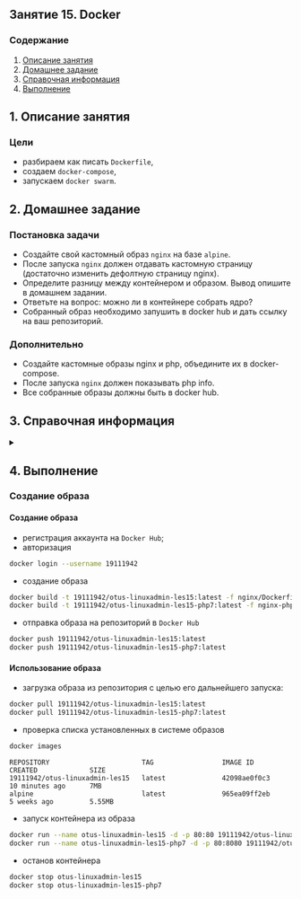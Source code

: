 ## Занятие 15. Docker
### Содержание
1. [Описание занятия](#description)  
2. [Домашнее задание](#homework)  
3. [Справочная информация](#info)  
4. [Выполнение](#exec)  

## 1. Описание занятия <a name="description"></a>
### Цели
- разбираем как писать `Dockerfile`,  
- создаем `docker-compose`,  
- запускаем `docker swarm`.  

## 2. Домашнее задание  <a name="homework"></a>
### Постановка задачи
- Создайте свой кастомный образ `nginx` на базе `alpine`.  
- После запуска `nginx` должен отдавать кастомную страницу (достаточно изменить дефолтную страницу nginx).  
- Определите разницу между контейнером и образом. Вывод опишите в домашнем задании.  
- Ответьте на вопрос: можно ли в контейнере собрать ядро?  
- Собранный образ необходимо запушить в docker hub и дать ссылку на ваш репозиторий.  
### Дополнительно
- Создайте кастомные образы nginx и php, объедините их в docker-compose.  
- После запуска `nginx` должен показывать php info.  
- Все собранные образы должны быть в docker hub.  

## 3. Справочная информация <a name="info"></a>  

<details>
   <summary></summary>
   
[www.docker.com](https://www.docker.com/)  
[Введение в Docker](https://docs.docker.com/get-started/)  
[Документация](https://docs.docker.com/engine/docker-overview/)  
[Dockerfile reference](https://docs.docker.com/engine/reference/builder/)

`Контейнер` - это не что иное, как работающий процесс, к которому применены некоторые дополнительные функции инкапсуляции, чтобы сохранить его изолированным от хоста и других контейнеров. Одним из наиболее важных аспектов изоляции контейнера является то, что каждый контейнер взаимодействует со своей собственной частной файловой системой; эта файловая система предоставлена образом Docker.  
`Образ` включает в себя все необходимое для запуска приложения - код или двоичный файл, среды выполнения, зависимости и любые другие требуемые объекты файловой системы.

`docker images` -- список всех установленных образов  
`docker pull image` - скачать образ image  
`docker ps`  
`docker ps -a` - список контейнеров    
`docker run -d -p port:port container_name` — запуск контейнера;  
`docker stop container_name`  
`docker logs container_name` - вывод логов контейнеров  
`docker inspect container_name` - информация по запущенному контейнеру  
`docker build -t dockerhub_login/reponame:ver`  
`docker push/pull`  
`docker exec -it container_name bash` 

`Docker-файл` — инструкции для `Docker` по настройке и запуску приложений. В `Docker-файле` находится описание базового образа, на котором построен контейнер. Одни из самых популярных образов — Python, Ubuntu и Alpine.
С помощью дополнительных слоёв в Docker-файле можно добавить необходимое ПО. Например, можно указать, что Dockerу нужно добавить библиотеки NumPy, Pandas и Scikit-learn.

Несколько Docker-инструкций

`FROM` — задаёт родительский (главный) образ;  
`LABEL` — добавляет метаданные для образа. Хорошее место для размещения информации об авторе;  
`ENV` — создаёт переменную окружения;
`RUN` — запускает команды, создаёт слой образа. Используется для установки пакетов и библиотек внутри контейнера;  
`COPY`  — копирует файлы и директории в контейнер;  
`ADD`  — делает всё то же, что и инструкция COPY. Но ещё может распаковывать локальные .tar файлы;  
`CMD` — указывает команду и аргументы для выполнения внутри контейнера. Параметры могут быть переопределены. Использоваться может только одна инструкция CMD;  
`WORKDIR` — устанавливает рабочую директорию для инструкции CMD и ENTRYPOINT;  
`ARG` — определяет переменную для передачи Docker’у во время сборки;  
`ENTRYPOINT` — предоставляет команды и аргументы для выполняющегося контейнера. Суть его несколько отличается от CMD;  
`EXPOSE` — открывает порт;  
`VOLUME` — создаёт точку подключения директории для добавления и хранения постоянных данных.  


</details>

## 4. Выполнение <a name="exec"></a>  
### Создание образа <a name="create"></a>  
#### Создание образа  
- регистрация аккаунта на `Docker Hub`;  
- авторизация  
```bash
docker login --username 19111942
```
- создание образа  
```bash
docker build -t 19111942/otus-linuxadmin-les15:latest -f nginx/Dockerfile .
docker build -t 19111942/otus-linuxadmin-les15-php7:latest -f nginx-php7/Dockerfile .
```
- отправка образа на репозиторий в `Docker Hub`
```bash
docker push 19111942/otus-linuxadmin-les15:latest
docker push 19111942/otus-linuxadmin-les15-php7:latest
```
#### Использование образа  
- загрузка образа из репозитория с целью его дальнейшего запуска:
```bash
docker pull 19111942/otus-linuxadmin-les15:latest
docker pull 19111942/otus-linuxadmin-les15-php7:latest
```
- проверка списка установленных в системе образов
```bash
docker images
```
```console
REPOSITORY                       TAG                 IMAGE ID            CREATED             SIZE
19111942/otus-linuxadmin-les15   latest              42098ae0f0c3        10 minutes ago      7MB
alpine                           latest              965ea09ff2eb        5 weeks ago         5.55MB
```
- запуск контейнера из образа
```bash
docker run --name otus-linuxadmin-les15 -d -p 80:80 19111942/otus-linuxadmin-les15:latest
docker run --name otus-linuxadmin-les15-php7 -d -p 80:8080 19111942/otus-linuxadmin-les15-php7:latest
```
- останов контейнера
```bash
docker stop otus-linuxadmin-les15
docker stop otus-linuxadmin-les15-php7
```
